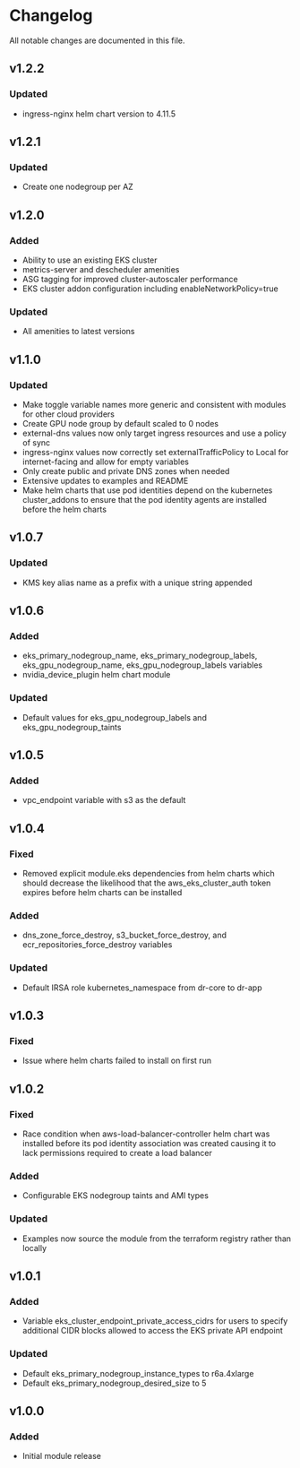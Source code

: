 # Changelog

All notable changes are documented in this file.


## v1.2.2

### Updated
- ingress-nginx helm chart version to 4.11.5

## v1.2.1

### Updated
- Create one nodegroup per AZ


## v1.2.0

### Added
- Ability to use an existing EKS cluster
- metrics-server and descheduler amenities
- ASG tagging for improved cluster-autoscaler performance
- EKS cluster addon configuration including enableNetworkPolicy=true

### Updated
- All amenities to latest versions


## v1.1.0

### Updated

- Make toggle variable names more generic and consistent with modules for other cloud providers
- Create GPU node group by default scaled to 0 nodes
- external-dns values now only target ingress resources and use a policy of sync
- ingress-nginx values now correctly set externalTrafficPolicy to Local for internet-facing and allow for empty variables
- Only create public and private DNS zones when needed
- Extensive updates to examples and README
- Make helm charts that use pod identities depend on the kubernetes cluster_addons to ensure that the pod identity agents are installed before the helm charts


## v1.0.7

### Updated

- KMS key alias name as a prefix with a unique string appended


## v1.0.6

### Added

- eks_primary_nodegroup_name, eks_primary_nodegroup_labels, eks_gpu_nodegroup_name, eks_gpu_nodegroup_labels variables
- nvidia_device_plugin helm chart module

### Updated

- Default values for eks_gpu_nodegroup_labels and eks_gpu_nodegroup_taints


## v1.0.5

### Added

- vpc_endpoint variable with s3 as the default


## v1.0.4

### Fixed

- Removed explicit module.eks dependencies from helm charts which should decrease the likelihood that the aws_eks_cluster_auth token expires before helm charts can be installed

### Added

- dns_zone_force_destroy, s3_bucket_force_destroy, and ecr_repositories_force_destroy variables

### Updated

- Default IRSA role kubernetes_namespace from dr-core to dr-app


## v1.0.3

### Fixed

- Issue where helm charts failed to install on first run


## v1.0.2

### Fixed

- Race condition when aws-load-balancer-controller helm chart was installed before its pod identity association was created causing it to lack permissions required to create a load balancer

### Added

- Configurable EKS nodegroup taints and AMI types

### Updated

- Examples now source the module from the terraform registry rather than locally


## v1.0.1

### Added

- Variable eks_cluster_endpoint_private_access_cidrs for users to specify additional CIDR blocks allowed to access the EKS private API endpoint

### Updated

- Default eks_primary_nodegroup_instance_types to r6a.4xlarge
- Default eks_primary_nodegroup_desired_size to 5


## v1.0.0

### Added

- Initial module release
